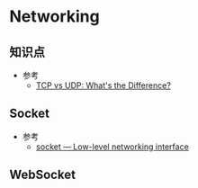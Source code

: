# Networking
## 知识点
   * 参考
      + [TCP vs UDP: What's the Difference?](https://www.guru99.com/tcp-vs-udp-understanding-the-difference.html)<br>
## Socket
   * 参考
      + [socket — Low-level networking interface](https://docs.python.org/3/library/socket.html)<br>
## WebSocket 
